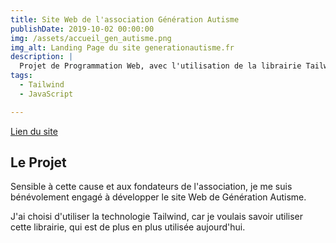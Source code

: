 ```yaml
---
title: Site Web de l'association Génération Autisme
publishDate: 2019-10-02 00:00:00
img: /assets/accueil_gen_autisme.png
img_alt: Landing Page du site generationautisme.fr
description: |
  Projet de Programmation Web, avec l'utilisation de la librairie Tailwind
tags:
  - Tailwind
  - JavaScript

---
```


[Lien du site](https://generationautisme.fr)

## Le Projet

Sensible à cette cause et aux fondateurs de l'association, je me suis bénévolement engagé à développer le site Web de Génération Autisme.  

J'ai choisi d'utiliser la technologie Tailwind, car je voulais savoir utiliser cette librairie, qui est de plus en plus utilisée aujourd'hui.